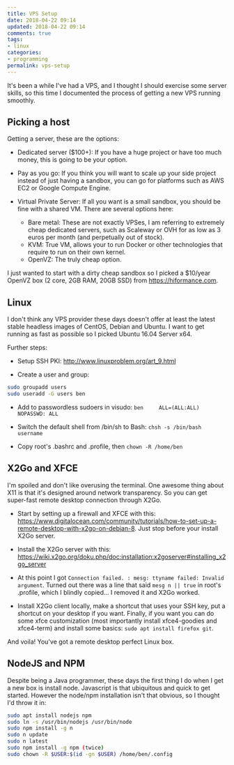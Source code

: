```yaml
---
title: VPS Setup 	
date: 2018-04-22 09:14
updated: 2018-04-22 09:14
comments: true
tags:
- linux
categories:
- programming
permalink: vps-setup
---
```


It's been a while I've had a VPS, and I thought I should exercise some server skills, so this time I documented the process of getting a new VPS running smoothly.

## Picking a host

Getting a server, these are the options:

* Dedicated server ($100+): If you have a huge project or have too much money, this is going to be your option.

* Pay as you go: If you think you will want to scale up your side project instead of just having a sandbox, you can go for platforms such as AWS EC2 or Google Compute Engine.

* Virtual Private Server: If all you want is a small sandbox, you should be fine with a shared VM. There are several options here:
    * Bare metal: These are not exactly VPSes, I am referring to extremely cheap dedicated servers, such as Scaleway or OVH for as low as 3 euros per month (and perpetually out of stock).
    * KVM: True VM, allows your to run Docker or other technologies that require to run on their own kernel.
    * OpenVZ: The truly cheap option.

I just wanted to start with a dirty cheap sandbox so I picked a $10/year OpenVZ box (2 core, 2GB RAM, 20GB SSD) from https://hiformance.com.

## Linux

I don't think any VPS provider these days doesn't offer at least the latest stable headless images of CentOS, Debian and Ubuntu. I want to get running as fast as possible so I picked Ubuntu 16.04 Server x64.

Further steps:

* Setup SSH PKI: http://www.linuxproblem.org/art_9.html

* Create a user and group:
```bash
sudo groupadd users
sudo useradd -G users ben
```

* Add to passwordless sudoers in visudo: `ben     ALL=(ALL:ALL) NOPASSWD: ALL`

* Switch the default shell from /bin/sh to Bash: `chsh -s /bin/bash username`

* Copy root's .bashrc and .profile, then `chown -R /home/ben`

## X2Go and XFCE

I'm spoiled and don't like overusing the terminal. One awesome thing about X11 is that it's designed around network transparency. So you can get super-fast remote desktop connection through X2Go.

* Start by setting up a firewall and XFCE with this: https://www.digitalocean.com/community/tutorials/how-to-set-up-a-remote-desktop-with-x2go-on-debian-8. Just stop before your install X2Go server.

* Install the X2Go server with this: https://wiki.x2go.org/doku.php/doc:installation:x2goserver#installing_x2go_server

* At this point I got `Connection failed. : mesg: ttyname failed: Invalid argument`. Turned out there was a line that said `mesg n || true` in root's .profile, which I blindly copied... I removed it and X2Go worked.

* Install X2Go client locally, make a shortcut that uses your SSH key, put a shortcut on your desktop if you want. Finally, if you want you can do some xfce customization (most importantly install xfce4-goodies and xfce4-term) and install some basics: `sudo apt install firefox git`.

And voila! You've got a remote desktop perfect Linux box.

## NodeJS and NPM

Despite being a Java programmer, these days the first thing I do when I get a new box is install node. Javascript is that ubiquitous and quick to get started. However the node/npm installation isn't that obvious, so I thought I'd throw it in: 

```bash
sudo apt install nodejs npm
sudo ln -s /usr/bin/nodejs /usr/bin/node
sudo npm install -g n
sudo n update
sudo n latest
sudo npm install -g npm (twice)
sudo chown -R $USER:$(id -gn $USER) /home/ben/.config
```

